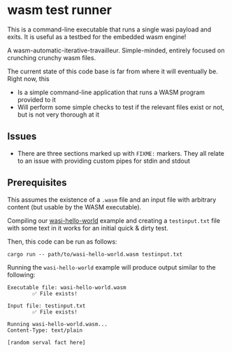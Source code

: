 # wasm test runner

This is a command-line executable that runs a single wasi payload and exits. It is useful as a testbed for the embedded wasm engine!

A wasm-automatic-iterative-travailleur. Simple-minded, entirely focused on crunching crunchy wasm files.

The current state of this code base is far from where it will eventually be. Right now, this

* Is a simple command-line application that runs a WASM program provided to it
* Will perform some simple checks to test if the relevant files exist or not, but is not very thorough at it
## Issues

* There are three sections marked up with `FIXME:` markers. They all relate to an issue with providing custom pipes for stdin and stdout
## Prerequisites

This assumes the existence of a `.wasm` file and an input file with arbitrary content (but usable by the WASM executable).

Compiling our [wasi-hello-world](https://github.com/servals/wasm-samples/tree/main/wasi-hello-world) example and creating a `testinput.txt` file with some text in it works for an initial quick & dirty test.

Then, this code can be run as follows:

```
cargo run -- path/to/wasi-hello-world.wasm testinput.txt
```

Running the `wasi-hello-world` example will produce output similar to the following:
```
Executable file: wasi-hello-world.wasm
        ✅ File exists!

Input file: testinput.txt
        ✅ File exists!

Running wasi-hello-world.wasm...
Content-Type: text/plain

[random serval fact here]
```
